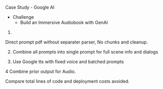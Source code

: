 Case Study - Google AI

- Challenge
  - Build an Immersive Audiobook with GenAI



1.
Direct prompt pdf without separater parser,
No chunks and cleanup. 


2. Combine all prompts into single prompt for full scene info and dialogs

3. Use Google tts with fixed voice and batched prompts

4
 Combine prior output for Audio. 



Compsre total lines of code and deployment costs avoided. 
